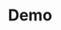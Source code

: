 ---
title: "Demo"
# meta description
description: "this is meta description"
# save as draft
draft: false
---